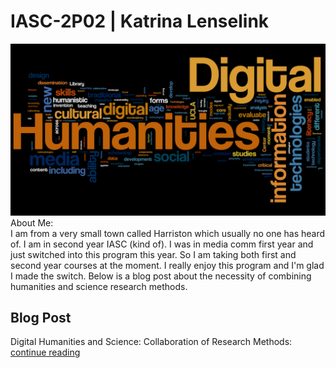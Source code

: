 # IASC-2P02 | Katrina Lenselink

![](images/digital_humanities_wordle.png) 
About Me:  
I am from a very small town called Harriston which usually no one has heard of. I am in second year IASC (kind of). I was in media comm first year and just switched into this program this year. So I am taking both first and second year courses at the moment. I really enjoy this program and I'm glad I made the switch. Below is a blog post about the necessity of combining humanities and science research methods.  



## Blog Post 

Digital Humanities and Science: Collaboration of Research Methods: [continue reading](blog)
